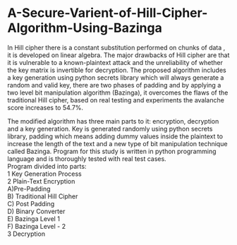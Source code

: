 # A-Secure-Varient-of-Hill-Cipher-Algorithm-Using-Bazinga

In Hill cipher there is a constant substitution performed on chunks of data , it is developed on linear algebra. The major drawbacks of Hill cipher are that it is vulnerable to a known-plaintext attack and  the unreliability of whether the key matrix is invertible for decryption. The proposed algorithm includes a key generation using python secrets library which will always generate a random and valid key, there are two phases of padding and by applying a two level bit manipulation algorithm (Bazinga), it overcomes the flaws of the traditional Hill cipher, based on real testing and experiments the avalanche score increases to 54.7%.<br/>


The modified algorithm has three main parts to it: encryption, decryption and a key generation. Key is generated randomly using python secrets library, padding which means adding dummy values inside the plaintext to increase the length of the text and a new type of bit manipulation technique called Bazinga. 
Program for this study is written in python programming language and is thoroughly tested with real test cases.<br/>
Program divided into parts:<br/>
1  Key Generation Process<br/>
2 Plain-Text Encryption<br/>
  A)Pre-Padding <br/>
  B) Traditional Hill Cipher<br/>
  C)  Post Padding<br/>
  D) Binary Converter <br/>
  E)  Bazinga Level 1 <br/>
  F)  Bazinga Level - 2<br/>
3  Decryption<br/>



